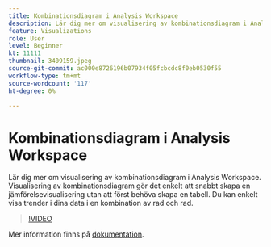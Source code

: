 ```yaml
---
title: Kombinationsdiagram i Analysis Workspace
description: Lär dig mer om visualisering av kombinationsdiagram i Analysis Workspace. Visualisering av kombinationsdiagram gör det enkelt att snabbt skapa en jämförelsevisualisering utan att först behöva skapa en tabell. Du kan enkelt visa trender i dina data i en kombination av rad och rad. (Ska vara mellan 60 och 160 tecken, men 258 tecken)
feature: Visualizations
role: User
level: Beginner
kt: 11111
thumbnail: 3409159.jpeg
source-git-commit: ac000e8726196b07934f05fcbcdc8f0eb0530f55
workflow-type: tm+mt
source-wordcount: '117'
ht-degree: 0%

---
```



# Kombinationsdiagram i Analysis Workspace

Lär dig mer om visualisering av kombinationsdiagram i Analysis Workspace. Visualisering av kombinationsdiagram gör det enkelt att snabbt skapa en jämförelsevisualisering utan att först behöva skapa en tabell. Du kan enkelt visa trender i dina data i en kombination av rad och rad.

>[!VIDEO](https://video.tv.adobe.com/v/3409159/?quality=12&learn=on)

Mer information finns på [dokumentation](https://experienceleague.adobe.com/docs/analytics/analyze/analysis-workspace/visualizations/combo-charts.html).
